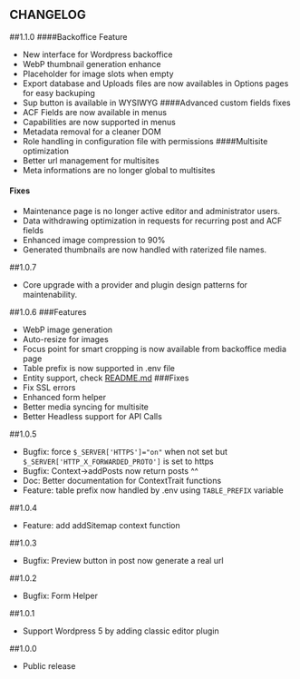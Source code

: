 CHANGELOG
---------

##1.1.0
####Backoffice Feature
- New interface for Wordpress backoffice
- WebP thumbnail generation enhance
- Placeholder for image slots when empty
- Export database and Uploads files are now availables in Options pages for easy backuping
- Sup button is available in WYSIWYG
####Advanced custom fields fixes
- ACF Fields are now available in menus
- Capabilities are now supported in menus
- Metadata removal for a cleaner DOM
- Role handling in configuration file with permissions
####Multisite optimization
- Better url management for multisites
- Meta informations are no longer global to multisites
#### Fixes
- Maintenance page is no longer active editor and administrator users.
- Data withdrawing optimization in requests for recurring post and ACF fields
- Enhanced image compression to 90%
- Generated thumbnails are now handled with raterized file names.



##1.0.7
- Core upgrade with a provider and plugin design patterns for maintenability.

##1.0.6
###Features
- WebP image generation
- Auto-resize for images
- Focus point for smart cropping is now available from backoffice media page
- Table prefix is now supported in .env file
- Entity support, check [README.md](README.md)
###Fixes
- Fix SSL errors
- Enhanced form helper
- Better media syncing for multisite
- Better Headless support for API Calls




##1.0.5
- Bugfix: force `$_SERVER['HTTPS']="on"` when not set but `$_SERVER['HTTP_X_FORWARDED_PROTO']` is set to https
- Bugfix: Context->addPosts now return posts ^^
- Doc: Better documentation for ContextTrait functions
- Feature: table prefix now handled by .env using `TABLE_PREFIX` variable

##1.0.4
- Feature: add addSitemap context function

##1.0.3
- Bugfix: Preview button in post now generate a real url

##1.0.2
- Bugfix: Form Helper

##1.0.1
- Support Wordpress 5 by adding classic editor plugin

##1.0.0
- Public release
